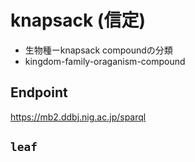 # knapsack  (信定)
- 生物種ーknapsack compoundの分類 
- kingdom-family-oraganism-compound

## Endpoint
https://mb2.ddbj.nig.ac.jp/sparql

## `leaf`